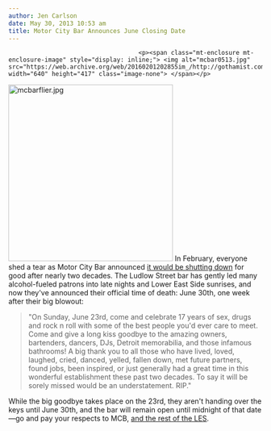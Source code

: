```yaml
---
author: Jen Carlson
date: May 30, 2013 10:53 am
title: Motor City Bar Announces June Closing Date
---
```


	
										<p><span class="mt-enclosure mt-enclosure-image" style="display: inline;"> <img alt="mcbar0513.jpg" src="https://web.archive.org/web/20160201202855im_/http://gothamist.com/attachments/arts_jen/mcbar0513.jpg" width="640" height="417" class="image-none"> </span></p>

<p><span class="mt-enclosure mt-enclosure-image" style="display: inline;"> <img alt="mcbarflier.jpg" src="https://web.archive.org/web/20160201202855im_/http://gothamist.com/attachments/arts_jen/mcbarflier.jpg" width="326" height="350" class="image-right"> </span>In February, everyone shed a tear as Motor City Bar announced <a href="https://web.archive.org/web/20160201202855/http://gothamist.com/2013/02/11/motor_city_bar_closing_this_spring.php">it would be shutting down</a> for good after nearly two decades. The Ludlow Street bar has gently led many alcohol-fueled patrons into late nights and Lower East Side sunrises, and now they&apos;ve announced their official time of death: June 30th, one week after their big blowout:</p>

<blockquote>&quot;On Sunday, June 23rd, come and celebrate 17 years of sex, drugs and rock n roll with some of the best people you&apos;d ever care to meet. Come and give a long kiss goodbye to the amazing owners, bartenders, dancers, DJs, Detroit memorabilia, and those infamous bathrooms! A big thank you to all those who have lived, loved, laughed, cried, danced, yelled, fallen down, met future partners, found jobs, been inspired, or just generally had a great time in this wonderful establishment these past two decades. To say it will be sorely missed would be an understatement. RIP.&quot;</blockquote>

<p>While the big goodbye takes place on the 23rd, they aren&apos;t handing over the keys until June 30th, and the bar will remain open until midnight of that date&#x2014;go and pay your respects to MCB, <a href="https://web.archive.org/web/20160201202855/http://gothamist.com/tags/riples">and the rest of the LES</a>.</p>					
										
									
				